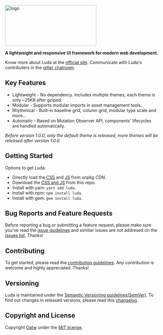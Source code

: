 <img src="https://github.com/oatw/luda/blob/master/site/assets/img/logo-horizontal-full.svg" alt="logo" width="300" height="134"/>

__A lightweight and responsive UI framework for modern web development.__

Know more about Luda at the [official site](https://oatw.github.io/luda).
Communicate with Luda's contributers in the [gitter chatroom](https://gitter.im/oatw/luda).

## Key Features

- Lightweight - No dependency. Includes multiple themes, each theme is only ~25KB after gziped.
- Modular - Supports modular imports in asset management tools.
- Rhythmical - Built-in baseline grid, column grid, modular type scale and more...
- Automatic - Based on Mutation Observer API, components' lifecycles are handled automatically.

_Before version 1.0.0, only the default theme is released, more themes will be released after version 1.0.0._

## Getting Started

Options to get Luda:

- Directly load the [CSS](https://unpkg.com/luda/dist/css/luda-default.min.css)
and [JS](https://unpkg.com/luda/dist/js/luda.min.js) from unpkg CDN.
- Download the [CSS and JS](https://github.com/oatw/luda/tree/master/release/dist) from this repo.
- Install with yarn: `yarn add luda`.
- Install with npm: `npm install luda`.
- Install with gem: `gem install luda`.

## Bug Reports and Feature Requests

Before reporting a bug or submitting a feature request,
please make sure you've read the
[issue guidelines](https://github.com/oatw/luda/blob/master/.github/CONTRIBUTING.md#using-the-issue-tracker)
and similiar issues are not addresed on the
[issues list](https://github.com/oatw/luda/issues).
Thanks! 

## Contributing

To get started, please read the
[contribution guidelines](https://github.com/oatw/luda/blob/master/.github/CONTRIBUTING.md).
Any contribution is welcome and highly appreciated.
Thanks!

## Versioning

Luda is maintained under the [Semantic Versioning guidelines(SemVer)](https://semver.org).
To find out changes in released versions,
please read this [changelog](https://github.com/oatw/luda/blob/master/CHANGELOG.md).


## Copyright and License

Copyright [Oatw](https://github.com/oatw) under the
[MIT license](https://github.com/oatw/luda/blob/master/LICENSE).
